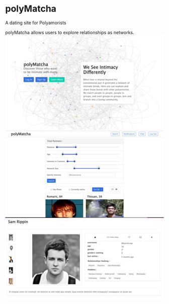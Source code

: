 # polyMatcha
A dating site for Polyamorists

polyMatcha allows users to explore relationships as networks.
![home](https://github.com/dgaitsgo/polyMatcha/blob/master/demo/home.png)
![search](https://github.com/dgaitsgo/polyMatcha/blob/master/demo/search.png)
![profile](https://github.com/dgaitsgo/polyMatcha/blob/master/demo/profile.png)
